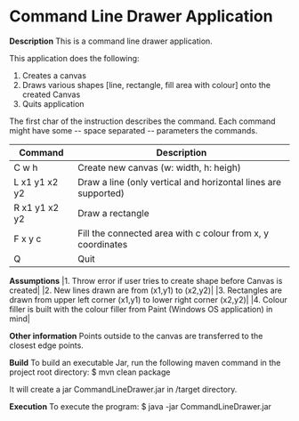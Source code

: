 # Command Line Drawer Application
__Description__
This is a command line drawer application.

This application does the following:
1. Creates a canvas 
2. Draws various shapes [line, rectangle, fill area with colour] onto the created Canvas
3. Quits application

The first char of the instruction describes the command. Each command might have some -- space separated -- parameters
the commands.

|Command 		|Description|
|----|----|
|C w h|Create new canvas (w: width, h: heigh)|
|L x1 y1 x2 y2|Draw a line (only vertical and horizontal lines are supported)|
|R x1 y1 x2 y2|Draw a rectangle|
|F x y c|Fill the connected area with c colour from x, y coordinates|
|Q|Quit|

__Assumptions__
|1. Throw error if user tries to create shape before Canvas is created|
|2. New lines drawn are from (x1,y1) to (x2,y2)|
|3. Rectangles are drawn from upper left corner (x1,y1) to lower right corner (x2,y2)|
|4. Colour filler is built with the colour filler from Paint (Windows OS application) in mind|

__Other information__
Points outside to the canvas are transferred to the closest edge points.
 
__Build__
To build an executable Jar, run the following maven command in the project root directory:
$ mvn clean package

It will create a jar CommandLineDrawer.jar in <project root>/target directory.

__Execution__
To execute the program:
$ java -jar CommandLineDrawer.jar